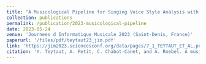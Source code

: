 ```yaml
---
title: "A Musicological Pipeline for Singing Voice Style Analysis with Neural Voice Processing and Alignment"
collection: publications
permalink: /publication/2023-musicological-pipeline
date: 2023-05-24
venue: 'Journees d Informatique Musicale 2023 (Saint-Denis, France)'
paperurl: '/files/pdf/teytaut23_jim.pdf'
link: 'https://jim2023.sciencesconf.org/data/pages/7_1_TEYTAUT_ET_AL.pdf'
citation: 'Y. Teytaut, A. Petit, C. Chabot-Canet, and A. Roebel. A musicological pipeline for singing voice style analysis with neural voice processing and alignment. In Journées d Informatique Musicale (JIM 2023), Saint-Denis, 2023.'
---
```

